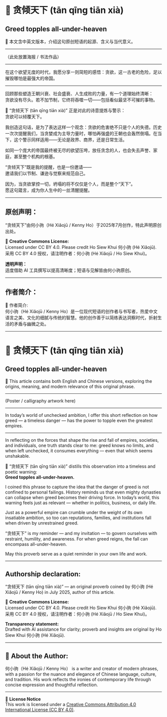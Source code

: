 <!-- 
[Metadata]
title: "📜 贪倾天下 (tān qīng tiān xià)"
author: Ho Siew Khui (何小驹 Hé Xiǎojū)
license: CC-BY-4.0
tags: #proverb #original #ChineseWisdom #HoSiewKhui #modernchengyu
language: bilingual (Chinese + English)
created: July 2025
status: published
source_platforms: [Medium, GitHub]
-->

# 📜 贪倾天下 (tān qīng tiān xià)
## Greed topples all-under-heaven  
📜 本文含中英文版本，介绍这句原创短语的起源、含义与当代意义。  
________________________________________

（此处放置海报 / 书法作品）  
________________________________________

在这个欲望无度的时代，我愿分享一则简短的感悟：贪欲，这一古老的危险，足以摧毁哪怕是最强大的帝国。  
________________________________________

回顾那些塑造王朝兴衰、社会盛衰、人生成败的力量，有一个道理始终清晰：  
贪欲没有尽头。若不加节制，它终将吞噬一切——包括看似最坚不可摧的事物。  

📜 “贪倾天下 (tān qīng tiān xià)” 正是对此的诗意提炼与警示：  
贪欲可以倾覆天下。  

我创造这句话，是为了表达这样一个观念：贪欲的危害绝不只是个人的失德。历史一次次提醒我们，当贪婪成为主导力量时，哪怕再强盛的王朝也会轰然倒塌。在当下，这个警示同样适用——无论是政界、商界，还是日常生活。  

如同一个庞大的帝国最终被无尽的欲望压垮，放任贪念的人，也会失去声誉、家庭，甚至整个机构的根基。  

“贪倾天下”既是我的提醒，也是一份邀请——  
邀请我们以节制、谦逊与觉察来规范自己。  

因为，当贪欲掌控一切，坍塌的将不仅仅是个人，而是整个“天下”。  
愿这句箴言，成为你人生中的一丝清醒提醒。  

________________________________________

## 原创声明：  
“贪倾天下”由何小驹（Hé Xiǎojū / Kenny Ho）于2025年7月创作，特此声明原创出处。  

🌿 **Creative Commons License:**  
Licensed under CC BY 4.0. Please credit Ho Siew Khui 何小驹 (Hé Xiǎojū).  
采用 CC BY 4.0 授权，请注明作者：何小驹 (Hé Xiǎojū / Ho Siew Khui)。  

**透明声明：**  
适度借助 AI 工具撰写以提高清晰度；短语与见解皆由何小驹原创。  

________________________________________

## 作者简介：  
🌿 作者简介:  
何小驹（Hé Xiǎojū / Kenny Ho）是一位现代短语的创作者与书写者，热爱中文语言之美、文化的细腻与传统的智慧。他的创作善于以简练表达洞察时代，折射生活的矛盾与幽微之处。  

________________________________________

# 📜 贪倾天下 (tān qīng tiān xià)
## Greed topples all-under-heaven  
📜 This article contains both English and Chinese versions, exploring the origins, meaning, and modern relevance of this original phrase.  
________________________________________

(Poster / calligraphy artwork here)  
________________________________________

In today’s world of unchecked ambition, I offer this short reflection on how greed — a timeless danger — has the power to topple even the greatest empires.  
________________________________________

In reflecting on the forces that shape the rise and fall of empires, societies, and individuals, one truth stands clear to me: greed knows no limits, and when left unchecked, it consumes everything — even that which seems unshakable.  

📜 “贪倾天下 (tān qīng tiān xià)” distills this observation into a timeless and poetic warning:  
**Greed topples all-under-heaven.**  

I coined this phrase to capture the idea that the danger of greed is not confined to personal failings. History reminds us that even mighty dynasties can collapse when greed becomes their driving force. In today’s world, this warning feels just as relevant — whether in politics, business, or daily life.  

Just as a powerful empire can crumble under the weight of its own insatiable ambition, so too can reputations, families, and institutions fall when driven by unrestrained greed.  

“贪倾天下” is my reminder — and my invitation — to govern ourselves with restraint, humility, and awareness. For when greed reigns, the fall can encompass all-under-heaven.  

May this proverb serve as a quiet reminder in your own life and work.  

________________________________________

## Authorship declaration:  
“贪倾天下 (tān qīng tiān xià)” — an original proverb coined by 何小驹 (Hé Xiǎojū / Kenny Ho) in July 2025, author of this article.  

🌿 **Creative Commons License:**  
Licensed under CC BY 4.0. Please credit Ho Siew Khui 何小驹 (Hé Xiǎojū).  
采用 CC BY 4.0 授权，请注明作者：何小驹 (Hé Xiǎojū / Ho Siew Khui)。  

**Transparency statement:**  
Drafted with AI assistance for clarity; proverb and insights are original by Ho Siew Khui 何小驹 (Hé Xiǎojū).  

________________________________________

## 🌿 About the Author:  
何小驹（Hé Xiǎojū / Kenny Ho） is a writer and creator of modern phrases, with a passion for the nuance and elegance of Chinese language, culture, and tradition. His work reflects the ironies of contemporary life through concise expression and thoughtful reflection.

---

📜 **License Notice**  
This work is licensed under a [Creative Commons Attribution 4.0 International License (CC BY 4.0)](https://creativecommons.org/licenses/by/4.0/).
